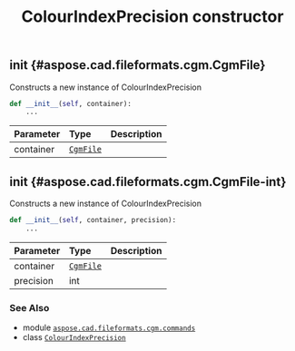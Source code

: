 ﻿---
title: ColourIndexPrecision constructor
second_title: Aspose.CAD for Python via .NET API References
description: 
type: docs
weight: 10
url: /python-net/aspose.cad.fileformats.cgm.commands/colourindexprecision/__init__/
is_root: false
---

## __init__ {#aspose.cad.fileformats.cgm.CgmFile}

Constructs a new instance of ColourIndexPrecision



```python
def __init__(self, container):
    ...
```


| Parameter | Type | Description |
| :- | :- | :- |
| container | [`CgmFile`](/cad/python-net/aspose.cad.fileformats.cgm/cgmfile) |  |


## __init__ {#aspose.cad.fileformats.cgm.CgmFile-int}

Constructs a new instance of ColourIndexPrecision



```python
def __init__(self, container, precision):
    ...
```


| Parameter | Type | Description |
| :- | :- | :- |
| container | [`CgmFile`](/cad/python-net/aspose.cad.fileformats.cgm/cgmfile) |  |
| precision | int |  |



### See Also
* module [`aspose.cad.fileformats.cgm.commands`](../../)
* class [`ColourIndexPrecision`](/cad/python-net/aspose.cad.fileformats.cgm.commands/colourindexprecision)
